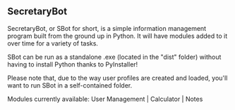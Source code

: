 ## SecretaryBot

SecretaryBot, or SBot for short, is a simple information management program built from the ground up in Python. It will have modules added to it over time for a variety of tasks.

SBot can be run as a standalone .exe (located in the "dist" folder) without having to install Python thanks to PyInstaller!

Please note that, due to the way user profiles are created and loaded, you'll want to run SBot in a self-contained folder.

Modules currently available:
User Management | Calculator | Notes
